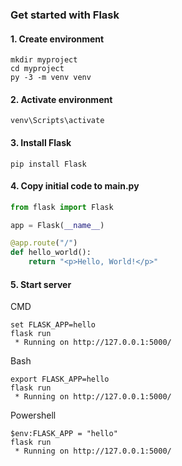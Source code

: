 ### Get started with Flask

#### 1. Create environment
```console
mkdir myproject
cd myproject
py -3 -m venv venv
```

#### 2. Activate environment
```console
venv\Scripts\activate
```

#### 3. Install Flask
```console
pip install Flask
```

#### 4. Copy initial code to main.py
```python
from flask import Flask

app = Flask(__name__)

@app.route("/")
def hello_world():
    return "<p>Hello, World!</p>"
```

#### 5. Start server

CMD
```console
set FLASK_APP=hello
flask run
 * Running on http://127.0.0.1:5000/
```

Bash
```console
export FLASK_APP=hello
flask run
 * Running on http://127.0.0.1:5000/
```

Powershell
```console
$env:FLASK_APP = "hello"
flask run
 * Running on http://127.0.0.1:5000/
```
